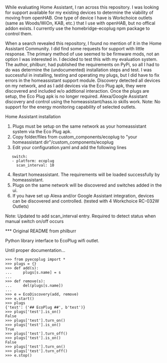 While evaluating Home Assistant, I ran across this repository.
I was looking for support available for my existing devices to
determine the viability of moving from openHAB. One type of device
I have is Workchoice outlets (same as Woods/WiOn, KAB, etc.)
that I use with openHAB, but no offical addon exists. I currently use the 
homebridge-ecoplug npm package to control them.

When a search revealed this repository, I found no mention of it in
the Home Assistant Community. I did find some requests for support with
little response.  The primary method of use seemed to be firmware mods,
not an option I was interested in. I decided to test this with my evaluation 
system.  The author, philburr, had published the requirements
on PyPi, so all I had to do was determine the (undocumented) installation steps
and test. 
I was successful in installing, testing and operating my plugs, 
but I did have to fix errors in the homeassistant support module. 
Discovery detected all devices on my network, and as I add devices via the
Eco Plug apk, they were discovered and included w/o addtional interaction.
Once the plugs are setup, the Eco Plug apk is no longer required.
Alexa/Google Assistant discovery and control using the homeassistant/hass.io
skills work.
Note: No support for the energy monitoring capability of selected outlets.

Home Assistant installation

1. Plugs must be setup on the same network as your homeassistant system via the Eco Plug apk.
2. Copy folder/files from custom_components/ecoplug to "your homeassistant dir"/custom_components/ecoplug
3. Edit your configuration.yaml and add the following lines

```
   switch:
   - platform: ecoplug
     scan_interval: 10
```  

4. Restart homeassistant. The requirements will be loaded successfully by homeassistant.
5. Plugs on the same network will be discovered and switches added in the ui.
6. If you have set up Alexa and/or Google Assistant integration, devices can be discovered
and controlled.
(tested with 4 Workchoice RC-032W Outlets)

Note: Updated to add scan_interval entry. Required to detect status when manual switch on/off occurs
















*** Original README from philburr

Python library interface to EcoPlug wifi outlet.

Until proper documentation...

    >>> from pyecoplug import *
    >>> plugs = {}
    >>> def add(s):
    ...     plugs[s.name] = s
    ... 
    >>> def remove(s):
    ...     del(plugs[s.name])
    ... 
    >>> e = EcoDiscovery(add, remove)
    >>> e.start()
    >>> plugs
    {'test': ('## EcoPlug ##', b'test')}
    >>> plugs['test'].is_on()
    False
    >>> plugs['test'].turn_on()
    >>> plugs['test'].is_on()
    True
    >>> plugs['test'].turn_off()
    >>> plugs['test'].is_on()
    False
    >>> plugs['test'].turn_on()
    >>> plugs['test'].turn_off()
    >>> e.stop()
